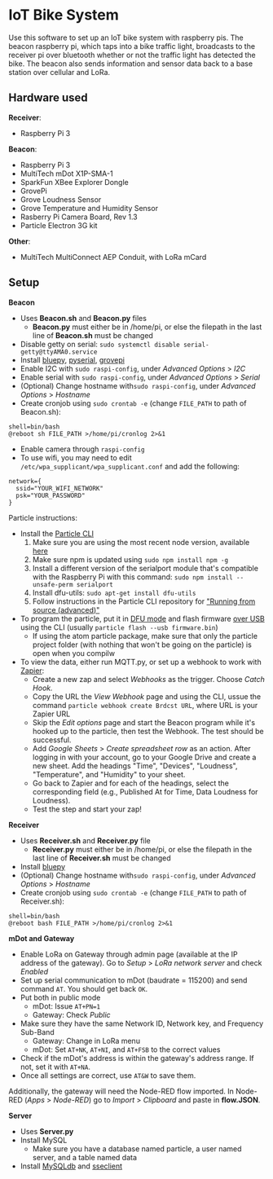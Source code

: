 # IoT Bike System
Use this software to set up an IoT bike system with raspberry pis. The beacon raspberry pi, which taps into a bike traffic light, broadcasts to the receiver pi over bluetooth whether or not the traffic light has detected the bike. The beacon also sends information and sensor data back to a base station over cellular and LoRa.

Hardware used
------------
**Receiver**:
- Raspberry Pi 3

**Beacon**:
- Raspberry Pi 3
- MultiTech mDot X1P-SMA-1
- SparkFun XBee Explorer Dongle
- GrovePi
- Grove Loudness Sensor
- Grove Temperature and Humidity Sensor
- Rasberry Pi Camera Board, Rev 1.3
- Particle Electron 3G kit

**Other**:
- MultiTech MultiConnect AEP Conduit, with LoRa mCard

Setup
-----
**Beacon**
- Uses **Beacon.sh** and **Beacon.py** files
  - **Beacon.py** must either be in /home/pi, or else the filepath in the last line of **Beacon.sh** must be changed
- Disable getty on serial: `sudo systemctl disable serial-getty@ttyAMA0.service`
- Install [bluepy](https://github.com/IanHarvey/bluepy), [pyserial](https://github.com/pyserial/pyserial), [grovepi](https://github.com/DexterInd/GrovePi)
- Enable I2C with `sudo raspi-config`, under *Advanced Options* > *I2C*
- Enable serial with `sudo raspi-config`, under *Advanced Options* > *Serial*
- (Optional) Change hostname with`sudo raspi-config`, under *Advanced Options* > *Hostname*
- Create cronjob using `sudo crontab -e` (change `FILE_PATH` to path of Beacon.sh):
```
shell=bin/bash
@reboot sh FILE_PATH >/home/pi/cronlog 2>&1
```
- Enable camera through `raspi-config`
- To use wifi, you may need to edit `/etc/wpa_supplicant/wpa_supplicant.conf` and add the following:
```
network={
  ssid="YOUR_WIFI_NETWORK"
  psk="YOUR_PASSWORD"
}
```
Particle instructions:
- Install the [Particle CLI](https://github.com/spark/particle-cli)
  1. Make sure you are using the most recent node version, available [here](https://nodejs.org/en/download/package-manager/#debian-and-ubuntu-based-linux-distributions)
  2. Make sure npm is updated using `sudo npm install npm -g`
  3. Install a different version of the serialport module that's compatible with the Raspberry Pi with this command: `sudo npm install --unsafe-perm serialport`
  4. Install dfu-utils: `sudo apt-get install dfu-utils`
  5. Follow instructions in the Particle CLI repository for ["Running from source (advanced)"](https://github.com/spark/particle-cli#running-from-source-advanced)
- To program the particle, put it in [DFU mode](https://docs.particle.io/guide/getting-started/modes/electron/#dfu-mode-device-firmware-upgrade-) and flash firmware [over USB](https://github.com/spark/particle-cli#compiling-remotely-and-flashing-locally) using the CLI (usually `particle flash --usb firmware.bin`)
    - If using the atom particle package, make sure that only the particle project folder (with nothing that won't be going on the particle) is open when you compilw
- To view the data, either run MQTT.py, or set up a webhook to work with [Zapier](zapier.com):
  - Create a new zap and select *Webhooks* as the trigger. Choose *Catch Hook.*
  - Copy the URL the *View Webhook* page and using the CLI, ussue the command `particle webhook create Brdcst URL`, where URL is your Zapier URL
  - Skip the *Edit options* page and start the Beacon program while it's hooked up to the particle, then test the Webhook. The test should be successful.
  - Add *Google Sheets* > *Create spreadsheet row* as an action. After logging in with your account, go to your Google Drive and create a new sheet. Add the headings "Time", "Devices", "Loudness", "Temperature", and "Humidity" to your sheet.
  - Go back to Zapier and for each of the headings, select the corresponding field (e.g., Published At for Time, Data Loudness for Loudness).
  - Test the step and start your zap!

**Receiver**
- Uses **Receiver.sh** and **Receiver.py** file
  - **Receiver.py** must either be in /home/pi, or else the filepath in the last line of **Receiver.sh** must be changed
- Install [bluepy](https://github.com/IanHarvey/bluepy)
- (Optional) Change hostname with`sudo raspi-config`, under *Advanced Options* > *Hostname*
- Create cronjob using `sudo crontab -e` (change `FILE_PATH` to path of Receiver.sh):
```
shell=bin/bash
@reboot bash FILE_PATH >/home/pi/cronlog 2>&1
```

**mDot and Gateway**
- Enable LoRa on Gateway through admin page (available at the IP address of the gateway). Go to *Setup* > *LoRa network server* and check *Enabled*
- Set up serial communication to mDot (baudrate = 115200) and send command `AT`. You should get back `OK`.
- Put both in public mode
  - mDot: Issue `AT+PN=1`
  - Gateway: Check *Public*
- Make sure they have the same Network ID, Network key, and Frequency Sub-Band
  - Gateway: Change in LoRa menu
  - mDot: Set `AT+NK`, `AT+NI`, and `AT+FSB` to the correct values  
- Check if the mDot's address is within the gateway's address range. If not, set it with `AT+NA`.
- Once all settings are correct, use `AT&W` to save them.

Additionally, the gateway will need the Node-RED flow imported. In Node-RED (*Apps* > *Node-RED*) go to *Import* > *Clipboard* and paste in **flow.JSON**.

**Server**
- Uses **Server.py**
- Install MySQL
  - Make sure you have a database named particle, a user named server, and a table named data
- Install [MySQLdb](https://pypi.python.org/pypi/MySQL-python/1.2.5) and [sseclient](https://github.com/mpetazzoni/sseclient)
